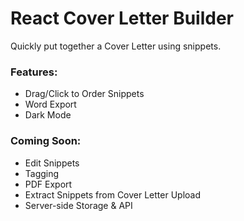 # React Cover Letter Builder

Quickly put together a Cover Letter using snippets.

### Features:

+ Drag/Click to Order Snippets
+ Word Export
+ Dark Mode

### Coming Soon:

+ Edit Snippets
+ Tagging
+ PDF Export
+ Extract Snippets from Cover Letter Upload
+ Server-side Storage & API
